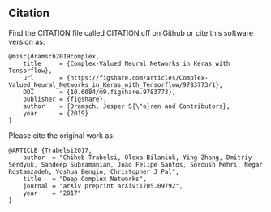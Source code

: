 Citation
--------

Find the CITATION file called CITATION.cff on Github or cite this software version as:

```
@misc{dramsch2019complex, 
    title     = {Complex-Valued Neural Networks in Keras with Tensorflow}, 
    url       = {https://figshare.com/articles/Complex-Valued_Neural_Networks_in_Keras_with_Tensorflow/9783773/1}, 
    DOI       = {10.6084/m9.figshare.9783773}, 
    publisher = {figshare}, 
    author    = {Dramsch, Jesper S{\"o}ren and Contributors}, 
    year      = {2019}
}
```

Please cite the original work as: 

```
@ARTICLE {Trabelsi2017,
    author  = "Chiheb Trabelsi, Olexa Bilaniuk, Ying Zhang, Dmitriy Serdyuk, Sandeep Subramanian, João Felipe Santos, Soroush Mehri, Negar Rostamzadeh, Yoshua Bengio, Christopher J Pal",
    title   = "Deep Complex Networks",
    journal = "arXiv preprint arXiv:1705.09792",
    year    = "2017"
}
```
